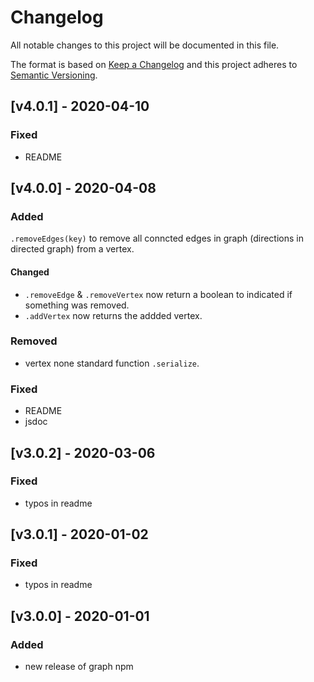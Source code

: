 # Changelog
All notable changes to this project will be documented in this file.

The format is based on [Keep a Changelog](http://keepachangelog.com/en/1.0.0/)
and this project adheres to [Semantic Versioning](http://semver.org/spec/v2.0.0.html).

## [v4.0.1] - 2020-04-10
### Fixed
- README

## [v4.0.0] - 2020-04-08
### Added
`.removeEdges(key)` to remove all conncted edges in graph (directions in directed graph) from a vertex.

#### Changed
- `.removeEdge` & `.removeVertex` now return a boolean to indicated if something was removed.
- `.addVertex` now returns the addded vertex. 

### Removed
- vertex none standard function `.serialize`.

### Fixed
- README
- jsdoc

## [v3.0.2] - 2020-03-06
### Fixed
- typos in readme

## [v3.0.1] - 2020-01-02
### Fixed
- typos in readme

## [v3.0.0] - 2020-01-01
### Added
- new release of graph npm
